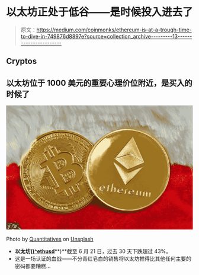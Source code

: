 # 以太坊正处于低谷——是时候投入进去了

> 原文：<https://medium.com/coinmonks/ethereum-is-at-a-trough-time-to-dive-in-749876d8897e?source=collection_archive---------13----------------------->

## Cryptos

## 以太坊位于 1000 美元的重要心理价位附近，是买入的时候了

![](img/54f761c39beb6cc0f05907de3b81be5a.png)

Photo by [Quantitatives](https://unsplash.com/@quantitatives?utm_source=medium&utm_medium=referral) on [Unsplash](https://unsplash.com?utm_source=medium&utm_medium=referral)

*   **以太坊(**[**)^ethusd**](https://www.barchart.com/crypto/quotes/%5EETHUSD)**)**截至 6 月 21 日，过去 30 天下跌超过 43%。
*   这是一场认证的血战——不分青红皂白的销售将以太坊推得比其他任何主要的密码都要糟糕…